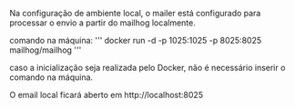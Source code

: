 Na configuração de ambiente local, o mailer está configurado para processar
o envio a partir do mailhog localmente.

comando na máquina:
'''
docker run -d -p 1025:1025 -p 8025:8025 mailhog/mailhog
'''

caso a inicialização seja realizada pelo Docker, não é necessário inserir o comando na máquina.

O email local ficará aberto em http://localhost:8025